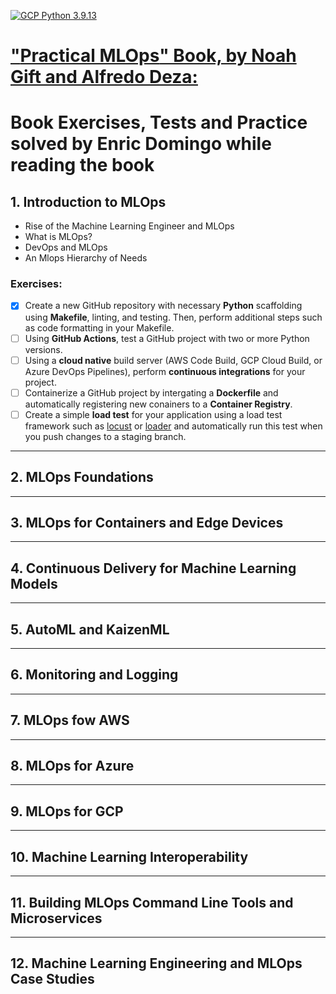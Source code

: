 [![GCP Python 3.9.13](https://github.com/enricd/PracticalMLOps/actions/workflows/gcp_python_39.yml/badge.svg)](https://github.com/enricd/PracticalMLOps/actions/workflows/gcp_python_39.yml)

# <u>"**Practical MLOps**" Book, by Noah Gift and Alfredo Deza:</u>
# Book Exercises, Tests and Practice solved by Enric Domingo while reading the book

## 1. Introduction to MLOps
- Rise of the Machine Learning Engineer and MLOps
- What is MLOps?
- DevOps and MLOps
- An Mlops Hierarchy of Needs

### **Exercises:**
- [x] Create a new GitHub repository with necessary **Python** scaffolding using **Makefile**, linting, and testing. Then, perform additional steps such as code formatting in your Makefile.
- [ ] Using **GitHub Actions**, test a GitHub project with two or more Python versions.
- [ ] Using a **cloud native** build server (AWS Code Build, GCP Cloud Build, or Azure DevOps Pipelines), perform **continuous integrations** for your project.
- [ ] Containerize a GitHub project by intergating a **Dockerfile** and automatically registering new conainers to a **Container Registry**.
- [ ] Create a simple **load test** for your application using a load test framework such as [locust](https://locust.io) or [loader](https://loader.io) and automatically run this test when you push changes to a staging branch.

---

## 2. MLOps Foundations

---

## 3. MLOps for Containers and Edge Devices

---

## 4. Continuous Delivery for Machine Learning Models

---

## 5. AutoML and KaizenML

---

## 6. Monitoring and Logging

---

## 7. MLOps fow AWS

---

## 8. MLOps for Azure

---

## 9. MLOps for GCP

---

## 10. Machine Learning Interoperability

---

## 11. Building MLOps Command Line Tools and Microservices

---

## 12. Machine Learning Engineering and MLOps Case Studies

